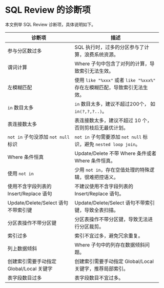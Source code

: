 # SQL Review 的诊断项

本文例举 SQL Review 诊断项，具体说明如下。

|                          诊断项                |                             描述                                   |
|-----------------------------------------------|-------------------------------------------------------------------|
| 参与分区数过多                                  | SQL 执行时，过多的分区参与了计算，浪费系统资源。                             |
| 谓词计算                                       |Where 子句中包含了对列的计算，导致索引无法生效。                            |
|左模糊匹配                                      |使用 `like "%xxx"` 或者 `like "%xxx%"` 存在左模糊匹配，导致索引无法生效。          |
|`in` 数目太多                                      |`in` 数目太多，建议不超过200个， 如 `in(?,?,?..)`。                         |
|表连接数太多                                     |表连接数太多，建议不超过 10 个，否则剪枝后无最优计划。                        |
|`not in` 子句没添加 `not null` 标识                    |`not in` 子句需要添加 `not null` 标识，避免 `nested loop join`。                |
|Where 条件恒真                                   |Update/Delete 不带 Where 条件或者 Where 条件恒真。                          |
|使用 `not in`                                     |少用 `not in`，存在空值处理的特殊逻辑，很难把控语义。                          |
|使用不含字段列表的 Insert/Replace 语句              |不建议使用不含字段列表的 Insert/Replace 语句。                             |
|Update/Delete/Select 语句不带索引键               | Update/Delete/Select 语句不带索引键，导致全表扫描。                       |
|分区表操作不带分区键                              |分区表操作不带分区键，导致无法进行分区裁剪。                              |
|索引过多                                        |索引不宜过多，避免冗余重复。                                             |
|列上数据倾斜                                     | Where 子句中的列存在数据倾斜问题。                                     |
|创建索引需要手动指定 Global/Local 关键字             |创建索引需要手动指定 Global/Local 关键字，推荐局部索引。                     |
|表字段数目过多                                   |表字段数目不宜过多。                                                   |
